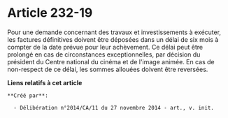 # Article 232-19

Pour une demande concernant des travaux et investissements à exécuter, les factures définitives doivent être déposées dans un
délai de six mois à compter de la date prévue pour leur achèvement. Ce délai peut être prolongé en cas de circonstances
exceptionnelles, par décision du président du Centre national du cinéma et de l'image animée. En cas de non-respect de ce
délai, les sommes allouées doivent être reversées.

**Liens relatifs à cet article**

	**Créé par**:

	  - Délibération n°2014/CA/11 du 27 novembre 2014 - art., v. init.
